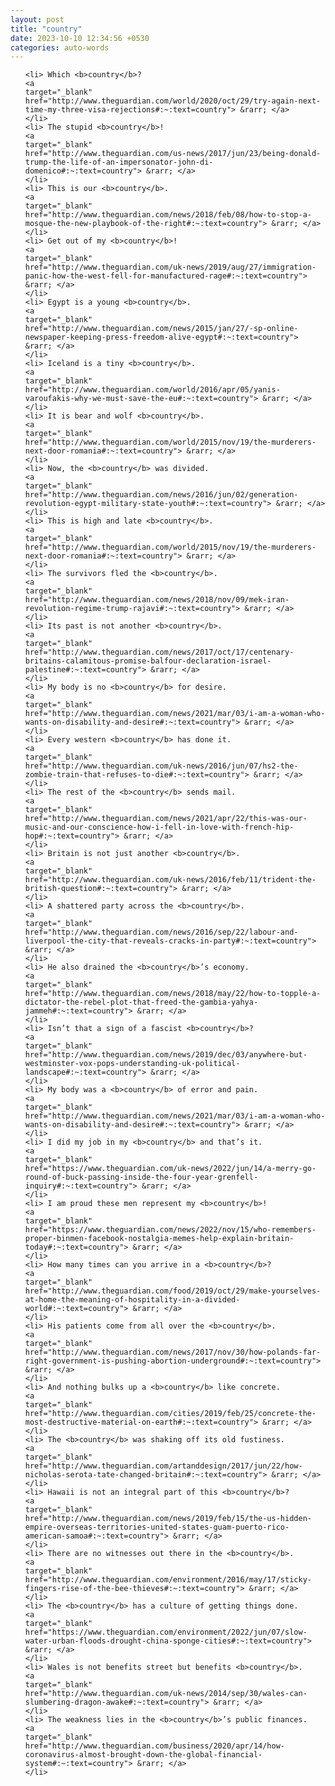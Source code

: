 ```yaml
---
layout: post
title: "country"
date: 2023-10-10 12:34:56 +0530
categories: auto-words
---
```

<ol>

    <li> Which <b>country</b>?
    <a 
    target="_blank" 
    href="http://www.theguardian.com/world/2020/oct/29/try-again-next-time-my-three-visa-rejections#:~:text=country"> &rarr; </a>
    </li>
    <li> The stupid <b>country</b>!
    <a 
    target="_blank" 
    href="http://www.theguardian.com/us-news/2017/jun/23/being-donald-trump-the-life-of-an-impersonator-john-di-domenico#:~:text=country"> &rarr; </a>
    </li>
    <li> This is our <b>country</b>.
    <a 
    target="_blank" 
    href="http://www.theguardian.com/news/2018/feb/08/how-to-stop-a-mosque-the-new-playbook-of-the-right#:~:text=country"> &rarr; </a>
    </li>
    <li> Get out of my <b>country</b>!
    <a 
    target="_blank" 
    href="http://www.theguardian.com/uk-news/2019/aug/27/immigration-panic-how-the-west-fell-for-manufactured-rage#:~:text=country"> &rarr; </a>
    </li>
    <li> Egypt is a young <b>country</b>.
    <a 
    target="_blank" 
    href="http://www.theguardian.com/news/2015/jan/27/-sp-online-newspaper-keeping-press-freedom-alive-egypt#:~:text=country"> &rarr; </a>
    </li>
    <li> Iceland is a tiny <b>country</b>.
    <a 
    target="_blank" 
    href="http://www.theguardian.com/world/2016/apr/05/yanis-varoufakis-why-we-must-save-the-eu#:~:text=country"> &rarr; </a>
    </li>
    <li> It is bear and wolf <b>country</b>.
    <a 
    target="_blank" 
    href="http://www.theguardian.com/world/2015/nov/19/the-murderers-next-door-romania#:~:text=country"> &rarr; </a>
    </li>
    <li> Now, the <b>country</b> was divided.
    <a 
    target="_blank" 
    href="http://www.theguardian.com/news/2016/jun/02/generation-revolution-egypt-military-state-youth#:~:text=country"> &rarr; </a>
    </li>
    <li> This is high and late <b>country</b>.
    <a 
    target="_blank" 
    href="http://www.theguardian.com/world/2015/nov/19/the-murderers-next-door-romania#:~:text=country"> &rarr; </a>
    </li>
    <li> The survivors fled the <b>country</b>.
    <a 
    target="_blank" 
    href="http://www.theguardian.com/news/2018/nov/09/mek-iran-revolution-regime-trump-rajavi#:~:text=country"> &rarr; </a>
    </li>
    <li> Its past is not another <b>country</b>.
    <a 
    target="_blank" 
    href="http://www.theguardian.com/news/2017/oct/17/centenary-britains-calamitous-promise-balfour-declaration-israel-palestine#:~:text=country"> &rarr; </a>
    </li>
    <li> My body is no <b>country</b> for desire.
    <a 
    target="_blank" 
    href="http://www.theguardian.com/news/2021/mar/03/i-am-a-woman-who-wants-on-disability-and-desire#:~:text=country"> &rarr; </a>
    </li>
    <li> Every western <b>country</b> has done it.
    <a 
    target="_blank" 
    href="http://www.theguardian.com/uk-news/2016/jun/07/hs2-the-zombie-train-that-refuses-to-die#:~:text=country"> &rarr; </a>
    </li>
    <li> The rest of the <b>country</b> sends mail.
    <a 
    target="_blank" 
    href="http://www.theguardian.com/news/2021/apr/22/this-was-our-music-and-our-conscience-how-i-fell-in-love-with-french-hip-hop#:~:text=country"> &rarr; </a>
    </li>
    <li> Britain is not just another <b>country</b>.
    <a 
    target="_blank" 
    href="http://www.theguardian.com/uk-news/2016/feb/11/trident-the-british-question#:~:text=country"> &rarr; </a>
    </li>
    <li> A shattered party across the <b>country</b>.
    <a 
    target="_blank" 
    href="http://www.theguardian.com/news/2016/sep/22/labour-and-liverpool-the-city-that-reveals-cracks-in-party#:~:text=country"> &rarr; </a>
    </li>
    <li> He also drained the <b>country</b>’s economy.
    <a 
    target="_blank" 
    href="http://www.theguardian.com/news/2018/may/22/how-to-topple-a-dictator-the-rebel-plot-that-freed-the-gambia-yahya-jammeh#:~:text=country"> &rarr; </a>
    </li>
    <li> Isn’t that a sign of a fascist <b>country</b>?
    <a 
    target="_blank" 
    href="http://www.theguardian.com/news/2019/dec/03/anywhere-but-westminster-vox-pops-understanding-uk-political-landscape#:~:text=country"> &rarr; </a>
    </li>
    <li> My body was a <b>country</b> of error and pain.
    <a 
    target="_blank" 
    href="http://www.theguardian.com/news/2021/mar/03/i-am-a-woman-who-wants-on-disability-and-desire#:~:text=country"> &rarr; </a>
    </li>
    <li> I did my job in my <b>country</b> and that’s it.
    <a 
    target="_blank" 
    href="https://www.theguardian.com/uk-news/2022/jun/14/a-merry-go-round-of-buck-passing-inside-the-four-year-grenfell-inquiry#:~:text=country"> &rarr; </a>
    </li>
    <li> I am proud these men represent my <b>country</b>!
    <a 
    target="_blank" 
    href="https://www.theguardian.com/news/2022/nov/15/who-remembers-proper-binmen-facebook-nostalgia-memes-help-explain-britain-today#:~:text=country"> &rarr; </a>
    </li>
    <li> How many times can you arrive in a <b>country</b>?
    <a 
    target="_blank" 
    href="http://www.theguardian.com/food/2019/oct/29/make-yourselves-at-home-the-meaning-of-hospitality-in-a-divided-world#:~:text=country"> &rarr; </a>
    </li>
    <li> His patients come from all over the <b>country</b>.
    <a 
    target="_blank" 
    href="http://www.theguardian.com/news/2017/nov/30/how-polands-far-right-government-is-pushing-abortion-underground#:~:text=country"> &rarr; </a>
    </li>
    <li> And nothing bulks up a <b>country</b> like concrete.
    <a 
    target="_blank" 
    href="http://www.theguardian.com/cities/2019/feb/25/concrete-the-most-destructive-material-on-earth#:~:text=country"> &rarr; </a>
    </li>
    <li> The <b>country</b> was shaking off its old fustiness.
    <a 
    target="_blank" 
    href="http://www.theguardian.com/artanddesign/2017/jun/22/how-nicholas-serota-tate-changed-britain#:~:text=country"> &rarr; </a>
    </li>
    <li> Hawaii is not an integral part of this <b>country</b>?
    <a 
    target="_blank" 
    href="http://www.theguardian.com/news/2019/feb/15/the-us-hidden-empire-overseas-territories-united-states-guam-puerto-rico-american-samoa#:~:text=country"> &rarr; </a>
    </li>
    <li> There are no witnesses out there in the <b>country</b>.
    <a 
    target="_blank" 
    href="http://www.theguardian.com/environment/2016/may/17/sticky-fingers-rise-of-the-bee-thieves#:~:text=country"> &rarr; </a>
    </li>
    <li> The <b>country</b> has a culture of getting things done.
    <a 
    target="_blank" 
    href="https://www.theguardian.com/environment/2022/jun/07/slow-water-urban-floods-drought-china-sponge-cities#:~:text=country"> &rarr; </a>
    </li>
    <li> Wales is not benefits street but benefits <b>country</b>.
    <a 
    target="_blank" 
    href="http://www.theguardian.com/uk-news/2014/sep/30/wales-can-slumbering-dragon-awake#:~:text=country"> &rarr; </a>
    </li>
    <li> The weakness lies in the <b>country</b>’s public finances.
    <a 
    target="_blank" 
    href="http://www.theguardian.com/business/2020/apr/14/how-coronavirus-almost-brought-down-the-global-financial-system#:~:text=country"> &rarr; </a>
    </li>